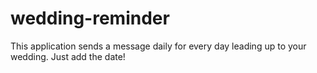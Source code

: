 # wedding-reminder
This application sends a message daily for every day leading up to your wedding. Just add the date!

